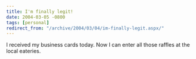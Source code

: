 ```yaml
---
title: I'm finally legit!
date: 2004-03-05 -0800
tags: [personal]
redirect_from: "/archive/2004/03/04/im-finally-legit.aspx/"
---
```


I received my business cards today. Now I can enter all those raffles at
the local eateries.


